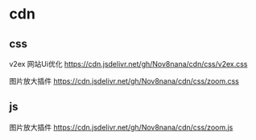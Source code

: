 # cdn

## css

v2ex 网站Ui优化 https://cdn.jsdelivr.net/gh/Nov8nana/cdn/css/v2ex.css

图片放大插件 https://cdn.jsdelivr.net/gh/Nov8nana/cdn/css/zoom.css

## js

图片放大插件 https://cdn.jsdelivr.net/gh/Nov8nana/cdn/css/zoom.js
